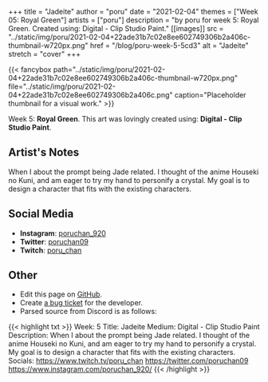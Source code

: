 +++
title =       "Jadeite"
author =      "poru"
date =        "2021-02-04"
themes =      ["Week 05: Royal Green"]
artists =     ["poru"]
description = "by poru for week 5: Royal Green. Created using: Digital - Clip Studio Paint."
[[images]]
              src = "../static/img/poru/2021-02-04+22ade31b7c02e8ee602749306b2a406c-thumbnail-w720px.png"
              href = "/blog/poru-week-5-5cd3"
              alt = "Jadeite"
              stretch = "cover"
+++


{{< fancybox path="../static/img/poru/2021-02-04+22ade31b7c02e8ee602749306b2a406c-thumbnail-w720px.png" file="../static/img/poru/2021-02-04+22ade31b7c02e8ee602749306b2a406c.png" caption="Placeholder thumbnail for a visual work." >}}


Week 5: **Royal Green**. This art was lovingly created using: **Digital - Clip Studio Paint**.

## Artist's Notes

When I about the prompt being Jade related. I thought of the anime Houseki no Kuni, and am eager to try my hand to personify a crystal. My goal is to design a character that fits with the existing characters.

## Social Media

- **Instagram**: <a href='https://instagram.com/poruchan_920' target='_blank'>poruchan_920</a>
- **Twitter**: <a href='https://twitter.com/poruchan09' target='_blank'>poruchan09</a>
- **Twitch**: <a href='https://twitch.tv/poru_chan' target='_blank'>poru_chan</a>

## Other

- Edit this page on [GitHub](https://github.com/teaminkling/web-refresh/edit/main/content/blog/poru-week-5-5cd3.md).
- Create [a bug ticket](https://github.com/teaminkling/web-refresh/issues/new?assignees=&labels=bug&template=problem-report.md&title=) for the developer.
- Parsed source from Discord is as follows:

{{< highlight txt >}}
Week: 5
Title: Jadeite
Medium: Digital - Clip Studio Paint
Description: When I about the prompt being Jade related. I thought of the anime Houseki no Kuni, and am eager to try my hand to personify a crystal. My goal is to design a character that fits with the existing characters. 
Socials: https://www.twitch.tv/poru_chan
https://twitter.com/poruchan09
https://www.instagram.com/poruchan_920/
{{< /highlight >}}